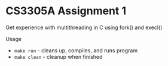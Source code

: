 # CS3305A Assignment 1
 Get experience with multithreading in C using fork() and execl()

Usage
* `make run` - cleans up, compiles, and runs program
* `make clean` - cleanup when finished
